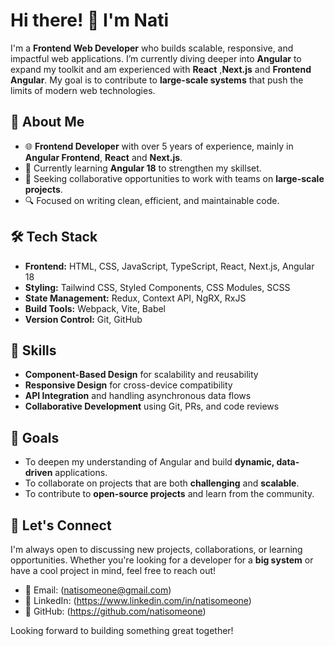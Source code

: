 # Hi there! 👋 I'm Nati 

I'm a **Frontend Web Developer** who builds scalable, responsive, and impactful web applications.
I’m currently diving deeper into **Angular** to expand my toolkit and am experienced with **React** ,**Next.js** and **Frontend Angular**.
My goal is to contribute to **large-scale systems** that push the limits of modern web technologies.

## 🚀 About Me

- 🌐 **Frontend Developer** with over 5 years of experience, mainly in **Angular Frontend**, **React** and **Next.js**.
- 🌱 Currently learning **Angular 18** to strengthen my skillset.
- 🤝 Seeking collaborative opportunities to work with teams on **large-scale projects**.
- 🔍 Focused on writing clean, efficient, and maintainable code.
  
## 🛠️ Tech Stack

- **Frontend:** HTML, CSS, JavaScript, TypeScript, React, Next.js, Angular 18
- **Styling:** Tailwind CSS, Styled Components, CSS Modules, SCSS
- **State Management:** Redux, Context API, NgRX, RxJS
- **Build Tools:** Webpack, Vite, Babel
- **Version Control:** Git, GitHub

## 🌟 Skills

- **Component-Based Design** for scalability and reusability
- **Responsive Design** for cross-device compatibility
- **API Integration** and handling asynchronous data flows
- **Collaborative Development** using Git, PRs, and code reviews

## 🎯 Goals

- To deepen my understanding of Angular and build **dynamic, data-driven** applications.
- To collaborate on projects that are both **challenging** and **scalable**.
- To contribute to **open-source projects** and learn from the community.

## 🤝 Let's Connect

I'm always open to discussing new projects, collaborations, or learning opportunities. 
Whether you're looking for a developer for a **big system** or have a cool project in mind, feel free to reach out!

- 📧 Email: (natisomeone@gmail.com)
- 💼 LinkedIn: (https://www.linkedin.com/in/natisomeone)
- 🐙 GitHub: (https://github.com/natisomeone)

Looking forward to building something great together!
